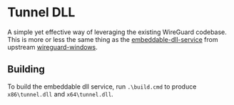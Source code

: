 # Tunnel DLL

A simple yet effective way of leveraging the existing WireGuard codebase. This is more or less the same thing as the [embeddable-dll-service](https://git.zx2c4.com/wireguard-windows/about/embeddable-dll-service/README.md) from upstream [wireguard-windows](https://git.zx2c4.com/wireguard-windows/about/).

## Building

To build the embeddable dll service, run `.\build.cmd` to produce `x86\tunnel.dll` and `x64\tunnel.dll`.
